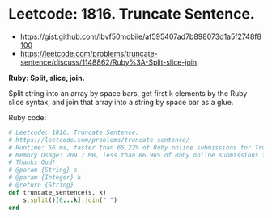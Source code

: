 # Leetcode: 1816. Truncate Sentence.

- https://gist.github.com/lbvf50mobile/af595407ad7b898073d1a5f2748f8100
- https://leetcode.com/problems/truncate-sentence/discuss/1148862/Ruby%3A-Split-slice-join.

**Ruby: Split, slice, join.**

Split string into an array by space bars, get first k elements by the Ruby slice syntax, and join that array into a string by space bar as a glue.



Ruby code:
```Ruby
# Leetcode: 1816. Truncate Sentence.
# https://leetcode.com/problems/truncate-sentence/
# Runtime: 56 ms, faster than 65.22% of Ruby online submissions for Truncate Sentence.
# Memory Usage: 209.7 MB, less than 86.96% of Ruby online submissions for Truncate Sentence.
# Thanks God!
# @param {String} s
# @param {Integer} k
# @return {String}
def truncate_sentence(s, k)
    s.split()[0...k].join(" ")
end
```